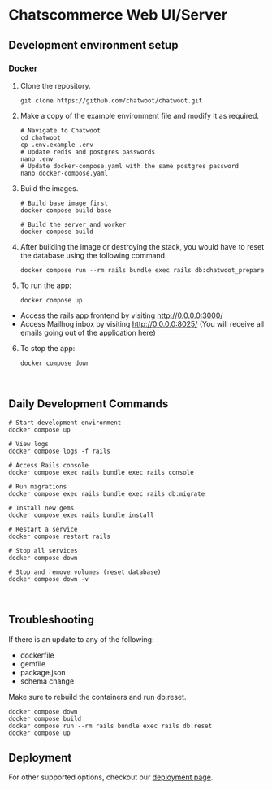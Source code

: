 
# Chatscommerce Web UI/Server


## Development environment setup
### Docker
1. Clone the repository.
    ```
    git clone https://github.com/chatwoot/chatwoot.git
    ```

2. Make a copy of the example environment file and modify it as required.
    ```
    # Navigate to Chatwoot
    cd chatwoot
    cp .env.example .env
    # Update redis and postgres passwords
    nano .env
    # Update docker-compose.yaml with the same postgres password
    nano docker-compose.yaml
    ```

3. Build the images.
    ```
    # Build base image first
    docker compose build base

    # Build the server and worker
    docker compose build
    ```

4. After building the image or destroying the stack, you would have to reset the database using the following command.
    ```
    docker compose run --rm rails bundle exec rails db:chatwoot_prepare
    ```

5. To run the app:
    ```
    docker compose up
    ```

* Access the rails app frontend by visiting http://0.0.0.0:3000/
* Access Mailhog inbox by visiting http://0.0.0.0:8025/ (You will receive all emails going out of the application here)

6. To stop the app:
    ```
    docker compose down
    ```
​

## Daily Development Commands

```
# Start development environment
docker compose up

# View logs
docker compose logs -f rails

# Access Rails console
docker compose exec rails bundle exec rails console

# Run migrations
docker compose exec rails bundle exec rails db:migrate

# Install new gems
docker compose exec rails bundle install

# Restart a service
docker compose restart rails

# Stop all services
docker compose down

# Stop and remove volumes (reset database)
docker compose down -v
```
​

## Troubleshooting
If there is an update to any of the following:

* dockerfile
* gemfile
* package.json
* schema change

Make sure to rebuild the containers and run db:reset.

```
docker compose down
docker compose build
docker compose run --rm rails bundle exec rails db:reset
docker compose up
```

## Deployment

For other supported options, checkout our [deployment page](https://chatwoot.com/deploy).
